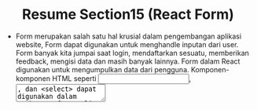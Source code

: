 <h1 align = "center"><b>Resume Section15 (React Form)</b></h1>

<ul>
    <li>Form merupakan salah satu hal krusial dalam pengembangan aplikasi website, Form dapat digunakan untuk menghandle inputan dari user. Form banyak kita jumpai saat login, mendaftarkan sesuatu, memberikan feedback, mengisi data dan masih banyak Iainnya. Form dalam React digunakan untuk mengumpulkan data dari pengguna. Komponen-komponen HTML seperti <input>, <textarea>, dan <select> dapat digunakan dalam pembuatan form.</li>
    <li>Kita dapat menggabungkan cara menyimpan dan memperbarui state di HTML dan React dengan menggunakan state pada React. Kemudian Komponen React yang me-render sebuah form juga mengontrol apa yang terjadi dalam form tersebut pada masukan pengguna selanjutnya. Sebuah elemen masukan form yang nilainya dikontrol Oleh React melalui cara seperti ini disebut sebagai "controlled component". Setiap perubahan pada input akan diperbarui dalam state, dan nilai input selalu mencerminkan nilai dalam state.</li>
    <li>Uncontrolled component adalah alternatif lain dari controlled component, dimana data form akan ditangani Oleh DOM-nya sendiri. Untuk menulis uncontrolled component, alih-alih menulis event handler untuk setiap pembaruan state, kita bisa menggunakan ref untuk mendapatkan nilai form dari DOM. Uncontrolled components adalah komponen form di mana nilai-nilai inputnya tidak dikendalikan oleh state React. Nilai input dapat diakses menggunakan referensi DOM setelah render.</li>
    <li>Perbedaan utama antara keduanya adalah dalam cara nilai input dikelola. Pada komponen terkendali, nilai dikendalikan oleh state React, sementara pada komponen tak terkendali, nilai input dikendalikan oleh DOM.</li>
    <li>Validasi dalam form adalah proses memastikan bahwa data yang dimasukkan oleh pengguna sesuai dengan aturan yang diinginkan. Validasi dasar dapat mencakup pemeriksaan panjang input, penghilangan karakter yang tidak diinginkan, atau memastikan input bukan nilai nol. 3 alasan mengapa validasi form diperlukan yaitu > Mencari input data yang benar dan sesuai format, Sebuah web/aplikasi tidak dapat berjalan dengan benar, jika data yang diolah tidak sesuai dengan kebutuhan aplikasi. Melindungi akun pengguna. Misalnya, membuat pengguna untuk memasukkan data password yang aman. Melindungi sistem/aplikasi, Validasi form yang kuat dapat meminimalisir perilaku pengguna yang ingin meretas sistem/aplikasi</li>
</ul>